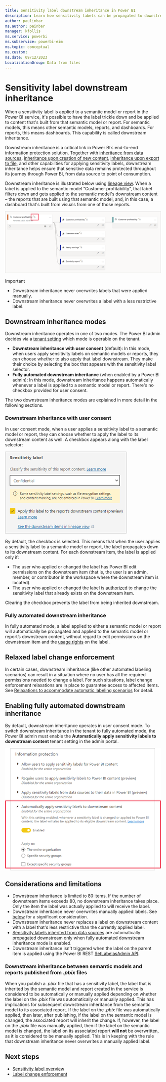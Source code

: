 ```yaml
---
title: Sensitivity label downstream inheritance in Power BI
description: Learn how sensitivity labels can be propagated to downstream content.
author: paulinbar
ms.author: painbar
manager: kfollis
ms.service: powerbi
ms.subservice: powerbi-eim
ms.topic: conceptual
ms.custom:
ms.date: 09/12/2023
LocalizationGroup: Data from files
---
```

# Sensitivity label downstream inheritance

When a sensitivity label is applied to a semantic model or report in the Power BI service, it's possible to have the label trickle down and be applied to content that's built from that semantic model or report. For semantic models, this means other semantic models, reports, and dashboards. For reports, this means dashboards. This capability is called downstream inheritance.

Downstream inheritance is a critical link in Power BI’s end-to-end information protection solution. Together with [inheritance from data sources](service-security-sensitivity-label-inheritance-from-data-sources.md), [inheritance upon creation of new content](service-security-sensitivity-label-overview.md#sensitivity-label-inheritance-upon-creation-of-new-content), [inheritance upon export to file](service-security-sensitivity-label-overview.md#sensitivity-labels-and-protection-on-exported-data), and other capabilities for applying sensitivity labels, downstream inheritance helps ensure that sensitive data remains protected throughout its journey through Power BI, from data source to point of consumption. 

Downstream inheritance is illustrated below using [lineage view](../collaborate-share/service-data-lineage.md). When a label is applied to the semantic model “Customer profitability”, that label filters down and gets applied to the semantic model's downstream content – the reports that are built using that semantic model, and, in this case, a dashboard that's built from visuals from one of those reports.

![Screenshot of lineage view that shows downstream inheritance.](media/service-security-sensitivity-label-downstream-inheritance/downstream-inheritance-lineage-view.png)

>[!IMPORTANT]
>
>* Downstream inheritance never overwrites labels that were applied manually.
>* Downstream inheritance never overwrites a label with a less restrictive label.

## Downstream inheritance modes

Downstream inheritance operates in one of two modes. The Power BI admin decides via a [tenant setting](#enabling-fully-automated-downstream-inheritance) which mode is operable on the tenant.

* **Downstream inheritance with user consent** (default): In this mode, when users apply sensitivity labels on semantic models or reports, they can choose whether to also apply that label downstream. They make their choice by selecting the box that appears with the sensitivity label selector.
* **Fully automated downstream inheritance** (when enabled by a Power BI admin): In this mode, downstream inheritance happens automatically whenever a label is applied to a semantic model or report. There's no checkbox provided for user consent.

The two downstream inheritance modes are explained in more detail in the following sections.

### Downstream inheritance with user consent

In user consent mode, when a user applies a sensitivity label to a semantic model or report, they can choose whether to apply the label to its downstream content as well. A checkbox appears along with the label selector:

![Screenshot of the sensitivity label dialog with the user consent for downstream inheritance checked.](media/service-security-sensitivity-label-downstream-inheritance/downstream-inheritance-user-consent-checkbox.png)

By default, the checkbox is selected. This means that when the user applies a sensitivity label to a semantic model or report, the label propagates down to its downstream content. For each downstream item, the label is applied only if:

* The user who applied or changed the label has Power BI edit permissions on the downstream item (that is, the user is an admin, member, or contributor in the workspace where the downstream item is located).
* The user who applied or changed the label is [authorized](service-security-sensitivity-label-change-enforcement.md) to change the sensitivity label that already exists on the downstream item. 

Clearing the checkbox prevents the label from being inherited downstream.

### Fully automated downstream inheritance

In fully automated mode, a label applied to either a semantic model or report will automatically be propagated and applied to the semantic model or report’s downstream content, without regard to edit permissions on the downstream item and the [usage rights](service-security-sensitivity-label-change-enforcement.md) on the label.

## Relaxed label change enforcement

In certain cases, downstream inheritance (like other automated labeling scenarios) can result in a situation where no user has all the required permissions needed to change a label. For such situations, label change enforcement relaxations are in place to guarantee access to affected items. See [Relaxations to accommodate automatic labeling scenarios](service-security-sensitivity-label-change-enforcement.md#relaxations-to-accommodate-automatic-labeling-scenarios) for detail.

## Enabling fully automated downstream inheritance

By default, downstream inheritance operates in user consent mode. To switch downstream inheritance in the tenant to fully automated mode, the Power BI admin must enable the **Automatically apply sensitivity labels to downstream content** tenant setting in the admin portal.

![Screenshot of tenant setting for automatically applying labels to downstream content.](media/service-security-sensitivity-label-downstream-inheritance/downstream-inheritance-fully-automated-tenant-switch.png)

## Considerations and limitations

* Downstream inheritance is limited to 80 items. If the number of downstream items exceeds 80, no downstream inheritance takes place. Only the item the label was actually applied to will receive the label.
* Downstream inheritance never overwrites manually applied labels. See [below](#downstream-inheritance-between-semantic-models-and-reports-published-from-pbix-files) for a significant consideration.
* Downstream inheritance never replaces a label on downstream content with a label that's less restrictive than the currently applied label.
* [Sensitivity labels inherited from data sources](service-security-sensitivity-label-inheritance-from-data-sources.md) are automatically propagated downstream only when fully automated downstream inheritance mode is enabled.
* Downstream inheritance isn't triggered when the label on the parent item is applied using the Power BI REST [SetLabelasAdmin API](/rest/api/power-bi/admin/information-protection-set-labels-as-admin).

### Downstream inheritance between semantic models and reports published from *.pbix* files

When you publish a *.pbix* file that has a sensitivity label, the label that is inherited by the semantic model and report created in the service is considered to be automatically or manually applied depending on whether the label on the *.pbix* file was automatically or manually applied. This has implications for subsequent downstream inheritance from the semantic model to its associated report. If the label on the *.pbix* file was automatically applied, then later, after publishing, if the label on the semantic model is changed, the associated report will inherit the change. If, however, the label on the *.pbix* file was manually applied, then if the label on the semantic model is changed, the label on its associated report **will not** be overwritten, as it is considered to be manually applied. This is in keeping with the rule that downstream inheritance never overwrites a manually applied label.

## Next steps

* [Sensitivity label overview](service-security-sensitivity-label-overview.md)
* [Label change enforcement](service-security-sensitivity-label-change-enforcement.md)
